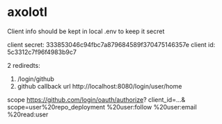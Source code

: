 # axolotl

Client info should be kept in local .env to keep it secret

client secret: 333853046c94fbc7a879684589f370475146357e
client id: 5c3312c7f96f4983b9c7

2 rediredts: 
1. /login/github
2. github callback url http://localhost:8080/login/user/home

scope https://github.com/login/oauth/authorize?
  client_id=...&
  scope=user%20repo_deployment
  %20user:follow
  %20user:email
  %20read:user